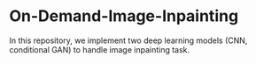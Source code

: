 # On-Demand-Image-Inpainting
In this repository, we implement two deep learning models (CNN, conditional GAN) to handle image inpainting task.
